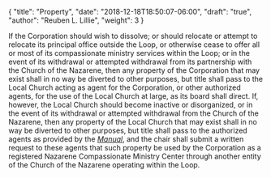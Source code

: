 {
	"title": "Property",
	"date": "2018-12-18T18:50:07-06:00",
	"draft": "true",
	"author": "Reuben L. Lillie",
	"weight": 3
}

If the Corporation should wish to dissolve; or should relocate or attempt to relocate its principal office outside the Loop, or otherwise cease to offer all or most of its compassionate ministry services within the Loop; or in the event of its withdrawal or attempted withdrawal from its partnership with the Church of the Nazarene, then any property of the Corporation that may exist shall in no way be diverted to other purposes, but title shall pass to the Local Church acting as agent for the Corporation, or other authorized agents, for the use of the Local Church at large, as its board shall direct. If, however, the Local Church should become inactive or disorganized, or in the event of its withdrawal or attempted withdrawal from the Church of the Nazarene, then any property of the Local Church that may exist shall in no way be diverted to other purposes, but title shall pass to the authorized agents as provided by the [_Manual_][manual], and the chair shall submit a written request to these agents that such property be used by the Corporation as a registered Nazarene Compassionate Ministry Center through another entity of the Church of the Nazarene operating within the Loop.

[manual]: http://2017.manual.nazarene.org/
